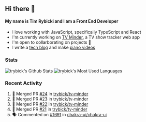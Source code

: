 ## Hi there 👋

#### My name is Tim Rybicki and I am a Front End Developer

- I love working with JavaScript, specifically TypeScript and React 
- I'm currently working on [TV Minder](https://tv-minder.com/), a TV show tracker web app
- I'm open to collarborating on projects :rocket:
- I write a [tech blog](https://timr.dev/blog) and make [piano videos](https://youtube.com/celtic426)

<!-- Contact badges
<p align='left'>
  <a href="mailto:rybickitim+github@gmail.com">
    <img src="https://img.shields.io/badge/gmail-%23D14836.svg?&style=for-the-badge&logo=gmail&logoColor=white" />
  </a>&nbsp;&nbsp;
  <a href="https://www.linkedin.com/in/tim-rybicki/">
    <img src="https://img.shields.io/badge/linkedin-%230077B5.svg?&style=for-the-badge&logo=linkedin&logoColor=white" />
  </a>&nbsp;&nbsp;
  <a href="https://youtube.com/celtic426">
    <img src="https://img.shields.io/badge/youtube-%23FF0000.svg?&style=for-the-badge&logo=youtube&logoColor=white" />        
  </a>&nbsp;&nbsp;  
</p>
 -->
 
 <!--
### Currently Working On
- 📺&ensp;[TV Minder](https://tv-minder.com/) (TV show tracker)
-->
 <!--
### Other Projects
- 🔎&ensp;[Terminal Zoom](https://marketplace.visualstudio.com/items?itemName=trybick.terminal-zoom) (VSCode Extension)
- 🎧&ensp;[Tray Tuner](https://traytuner.com/) (Desktop music app)
- 💡&ensp;[Issue Collab](https://issue-collab.dev/) (GitHub Issue search tool)
- 🌎&ensp;[Slack Location Manager](https://www.npmjs.com/package/slack-location-manager) (Slack CLI tool)
-->

### Stats

<p float="left">
  <img align="center" alt="trybick's Github Stats" src="https://github-readme-stats-two-nu.vercel.app/api?username=trybick&show_icons=true&hide_border=false&hide=stars&count_private=true" />
  <img align="center" alt="trybick's Most Used Languages" src="https://github-readme-stats-two-nu.vercel.app/api/top-langs/?username=trybick&layout=compact" />
</p>


### Recent Activity
<!--START_SECTION:activity-->
1. 🎉 Merged PR [#24](https://github.com//trybick/tv-minder/pull/24) in [trybick/tv-minder](https://github.com//trybick/tv-minder)
2. 🎉 Merged PR [#23](https://github.com//trybick/tv-minder/pull/23) in [trybick/tv-minder](https://github.com//trybick/tv-minder)
3. 🎉 Merged PR [#22](https://github.com//trybick/tv-minder/pull/22) in [trybick/tv-minder](https://github.com//trybick/tv-minder)
4. 🎉 Merged PR [#21](https://github.com//trybick/tv-minder/pull/21) in [trybick/tv-minder](https://github.com//trybick/tv-minder)
5. 🗣 Commented on [#1691](https://github.com//chakra-ui/chakra-ui/issues/1691) in [chakra-ui/chakra-ui](https://github.com//chakra-ui/chakra-ui)
<!--END_SECTION:activity-->

<!-- Variables -->
[website]: https://timr.dev
[youtube]: https://youtube.com/celtic426
[linkedin]: https://www.linkedin.com/in/tim-rybicki/
